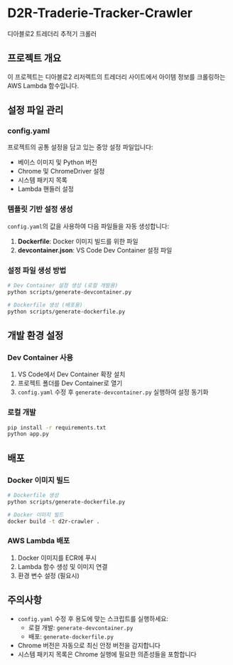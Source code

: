 # D2R-Traderie-Tracker-Crawler
디아블로2 트레더리 추적기 크롤러

## 프로젝트 개요
이 프로젝트는 디아블로2 리저렉트의 트레더리 사이트에서 아이템 정보를 크롤링하는 AWS Lambda 함수입니다.

## 설정 파일 관리

### config.yaml
프로젝트의 공통 설정을 담고 있는 중앙 설정 파일입니다:
- 베이스 이미지 및 Python 버전
- Chrome 및 ChromeDriver 설정
- 시스템 패키지 목록
- Lambda 핸들러 설정

### 템플릿 기반 설정 생성
`config.yaml`의 값을 사용하여 다음 파일들을 자동 생성합니다:

1. **Dockerfile**: Docker 이미지 빌드를 위한 파일
2. **devcontainer.json**: VS Code Dev Container 설정 파일

### 설정 파일 생성 방법

```bash
# Dev Container 설정 생성 (로컬 개발용)
python scripts/generate-devcontainer.py

# Dockerfile 생성 (배포용)
python scripts/generate-dockerfile.py
```

## 개발 환경 설정

### Dev Container 사용
1. VS Code에서 Dev Container 확장 설치
2. 프로젝트 폴더를 Dev Container로 열기
3. `config.yaml` 수정 후 `generate-devcontainer.py` 실행하여 설정 동기화

### 로컬 개발
```bash
pip install -r requirements.txt
python app.py
```

## 배포

### Docker 이미지 빌드
```bash
# Dockerfile 생성
python scripts/generate-dockerfile.py

# Docker 이미지 빌드
docker build -t d2r-crawler .
```

### AWS Lambda 배포
1. Docker 이미지를 ECR에 푸시
2. Lambda 함수 생성 및 이미지 연결
3. 환경 변수 설정 (필요시)

## 주의사항
- `config.yaml` 수정 후 용도에 맞는 스크립트를 실행하세요:
  - 로컬 개발: `generate-devcontainer.py`
  - 배포: `generate-dockerfile.py`
- Chrome 버전은 자동으로 최신 안정 버전을 감지합니다
- 시스템 패키지 목록은 Chrome 실행에 필요한 의존성들을 포함합니다
